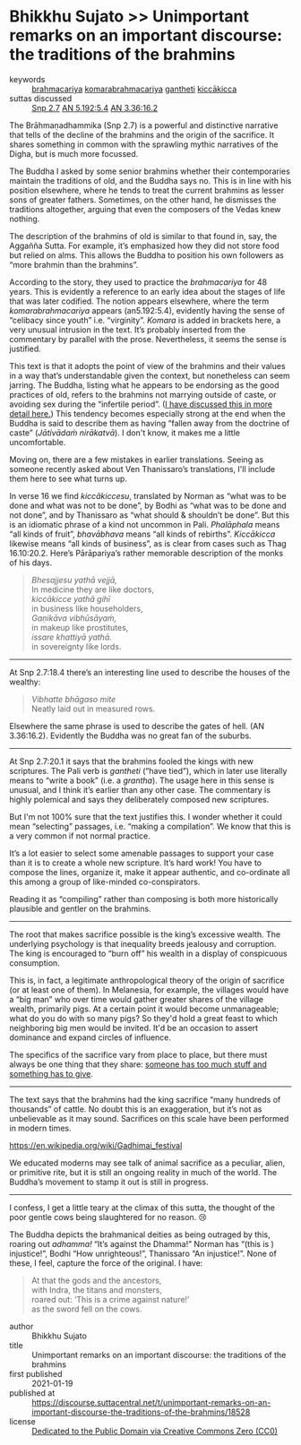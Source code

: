 # Bhikkhu Sujato >> Unimportant remarks on an important discourse: the traditions of the brahmins

<dl class='metadata'>
<dt id='keywords'>keywords</dt>
	<dd property='dc:subject'>
		<a target='_blank' rel='noopener' href='https://suttacentral.net/define/brahmacariya'>brahmacariya</a>
		<a target='_blank' rel='noopener' href='https://suttacentral.net/define/komarabrahmacariya'>komarabrahmacariya</a>
		<a target='_blank' rel='noopener' href='https://suttacentral.net/define/gantheti'>gantheti</a>
		<a target='_blank' rel='noopener' href='https://suttacentral.net/define/kiccākicca'>kiccākicca</a>
	</dd>
<dt id='uid_sutta'>suttas discussed</dt>
	<dd property='dc:identifier'>
		<a  target='_blank' rel='noopener' href='https:suttacentral.net/snp2.7'>Snp 2.7</a>
		<a  target='_blank' rel='noopener' href='https://suttacentral.net/an5.192/en/sujato#5.4'>AN 5.192:5.4</a>
		<a  target='_blank' rel='noopener' href='https:suttacentral.net/an3.36/en/sujato#16.2'>AN 3.36:16.2</a>
	</dd>
</dl>

The Brāhmaṇadhammika (Snp 2.7) is a powerful and distinctive narrative that tells of the decline of the brahmins and the origin of the sacrifice. It shares something in common with the sprawling mythic narratives of the Digha, but is much more focussed.

The Buddha I asked by some senior brahmins whether their contemporaries maintain the traditions of old, and the Buddha says no. This is in line with his position elsewhere, where he tends to treat the current brahmins as lesser sons of greater fathers. Sometimes, on the other hand, he dismisses the traditions altogether, arguing that even the composers of the Vedas knew nothing.

The description of the brahmins of old is similar to that found in, say, the Aggañña Sutta. For example, it’s emphasized how they did not store food but relied on alms. This allows the Buddha to position his own followers as “more brahmin than the brahmins”.

According to the story, they used to practice the *brahmacariya* for 48 years. This is evidently a reference to an early idea about the stages of life that was later codified. The notion appears elsewhere, where the term *komarabrahmacariya* appears (an5.192:5.4), evidently having the sense of “celibacy since youth” i.e. “virginity”. *Komara* is added in brackets here, a very unusual intrusion in the text. It’s probably inserted from the commentary by parallel with the prose. Nevertheless, it seems the sense is justified.

This text is that it adopts the point of view of the brahmins and their values in a way that’s understandable given the context, but nonetheless can seem jarring. The Buddha, listing what he appears to be endorsing as the good practices of old, refers to the brahmins not marrying outside of caste, or avoiding sex during the “infertile period”. ([I have discussed this in more detail here.](https://discourse.suttacentral.net/t/menstruation-and-fertility-in-the-pali-texts/3042)) This tendency becomes especially strong at the end when the Buddha is said to describe them as having “fallen away from the doctrine of caste” (*Jātivādaṁ nirākatvā*). I don't know, it makes me a little uncomfortable.

Moving on, there are a few mistakes in earlier translations. Seeing as someone recently asked about Ven Thanissaro’s translations, I'll include them here to see what turns up.

In verse 16 we find *kiccākiccesu*, translated by Norman as “what was to be done and what was not to be done”, by Bodhi as “what was to be done and not done”, and by Thanissaro as “what should & shouldn’t be done”. But this is an idiomatic phrase of a kind not uncommon in Pali. *Phalāphala* means “all kinds of fruit”, *bhavābhava* means “all kinds of rebirths”. *Kiccākicca* likewise means “all kinds of business”, as is clear from cases such as Thag 16.10:20.2. Here’s Pārāpariya’s rather memorable description of the monks of his days.

>*Bhesajjesu yathā vejjā,*  
>In medicine they are like doctors,  
>*kiccākicce yathā gihī*  
>in business like householders,  
>*Gaṇikāva vibhūsāyaṁ,*  
>in makeup like prostitutes,  
>*issare khattiyā yathā.*  
>in sovereignty like lords.  

***

At Snp 2.7:18.4 there’s an interesting line used to describe the houses of the wealthy:

>*Vibhatte bhāgaso mite*  
>Neatly laid out in measured rows.

Elsewhere the same phrase is used to describe the gates of hell. (AN 3.36:16.2). Evidently the Buddha was no great fan of the suburbs.

***

At Snp 2.7:20.1 it says that the brahmins fooled the kings with new scriptures. The Pali verb is *gantheti* (“have tied”), which in later use literally means to “write a book” (i.e. a *grantha*). The usage here in this sense is unusual, and I think it’s earlier than any other case. The commentary is highly polemical and says they deliberately composed new scriptures. 

But I'm not 100% sure that the text justifies this. I wonder whether it could mean “selecting” passages, i.e. “making a compilation”. We know that this is a very common if not normal practice. 

It’s a lot easier to select some amenable passages to support your case than it is to create a whole new scripture. It’s hard work! You have to compose the lines, organize it, make it appear authentic, and co-ordinate all this among a group of like-minded co-conspirators. 

Reading it as “compiling” rather than composing is both more historically plausible and gentler on the brahmins.

***

The root that makes sacrifice possible is the king’s excessive wealth. The underlying psychology is that inequality breeds jealousy and corruption. The king is encouraged to “burn off” his wealth in a display of conspicuous consumption. 

This is, in fact, a legitimate anthropological theory of the origin of sacrifice (or at least one of them). In Melanesia, for example, the villages would have a “big man” who over time would gather greater shares of the village wealth, primarily pigs. At a certain point it would become unmanageable; what do you do with so many pigs? So they'd hold a great feast to which neighboring big men would be invited. It'd be an occasion to assert dominance and expand circles of influence. 

The specifics of the sacrifice vary from place to place, but there must always be one thing that they share: [someone has too much stuff and something has to give](https://www.theguardian.com/business/2021/jan/07/elon-musk-overtakes-amazon-bezos-world-richest-person-tesla-bloomberg-billionare-index-blue-senate).

***

The text says that the brahmins had the king sacrifice “many hundreds of thousands” of cattle. No doubt this is an exaggeration, but it’s not as unbelievable as it may sound. Sacrifices on this scale have been performed in modern times.

https://en.wikipedia.org/wiki/Gadhimai_festival

We educated moderns may see talk of animal sacrifice as a peculiar, alien, or primitive rite, but it is still an ongoing reality in much of the world. The Buddha’s movement to stamp it out is still in progress.

***

I confess, I get a little teary at the climax of this sutta, the thought of the poor gentle cows being slaughtered for no reason. 😢 

The Buddha depicts the brahmanical deities as being outraged by this, roaring out *adhamma!* “It’s against the Dhamma!” Norman has “(this is ) injustice!”, Bodhi “How unrighteous!”, Thanissaro “An injustice!”. None of these, I feel, capture the force of the original. I have:

>At that the gods and the ancestors,  
>with Indra, the titans and monsters,  
>roared out: ‘This is a crime against nature!’  
>as the sword fell on the cows.  

<footer>
<dl class='metadata'>
<dt id='author'>author</dt>
	<dd property='dc:creator'>Bhikkhu Sujato</dd>
<dt id='title'>title</dt>
	<dd property='dc:title'>Unimportant remarks on an important discourse: the traditions of the brahmins</dd>
<dt id='first_published_date'>first published</dt>
	<dd property='dc:date'>2021-01-19</dd>
<dt id='first_published_url'>published at</dt>
<dd property='dc:source'>
		<a  target='_blank' rel='noopener' href='https://discourse.suttacentral.net/t/unimportant-remarks-on-an-important-discourse-the-traditions-of-the-brahmins/18528'>https://discourse.suttacentral.net/t/unimportant-remarks-on-an-important-discourse-the-traditions-of-the-brahmins/18528</a>
</dd>
	<dt id='license'>license</dt>
	<dd property='dc:rights'>
		<a  target='_blank' rel='noopener' href='https://creativecommons.org/publicdomain/zero/1.0/legalcode'>Dedicated to the Public Domain via Creative Commons Zero (CC0)</a>
	</dd>
</dl>
</footer>